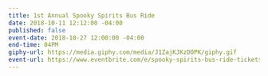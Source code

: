 ```yaml
---
title: 1st Annual Spooky Spirits Bus Ride
date: 2018-10-11 12:12:00 -04:00
published: false
event-date: 2018-10-27 12:00:00 -04:00
end-time: 04PM
giphy-url: https://media.giphy.com/media/J1ZajKJKzD0PK/giphy.gif
event-url: https://www.eventbrite.com/e/spooky-spirits-bus-ride-tickets-51731106131
---
```



